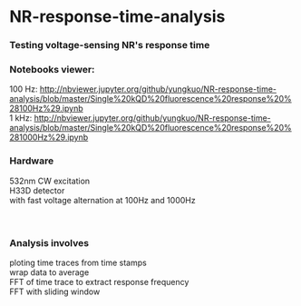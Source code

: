 # NR-response-time-analysis <br/>
### Testing voltage-sensing NR's response time <br/>
### Notebooks viewer: <br/>
100 Hz: http://nbviewer.jupyter.org/github/yungkuo/NR-response-time-analysis/blob/master/Single%20kQD%20fluorescence%20response%20%28100Hz%29.ipynb  <br/>
1 kHz: http://nbviewer.jupyter.org/github/yungkuo/NR-response-time-analysis/blob/master/Single%20kQD%20fluorescence%20response%20%281000Hz%29.ipynb
### Hardware <br/>
532nm CW excitation <br/>
H33D detector <br/>
with fast voltage alternation at 100Hz and 1000Hz <br/>
 <br/>
 <br/>
### Analysis involves  <br/> 
ploting time traces from time stamps  <br/> 
wrap data to average  <br/> 
FFT of time trace to extract response frequency <br/>
FFT with sliding window
